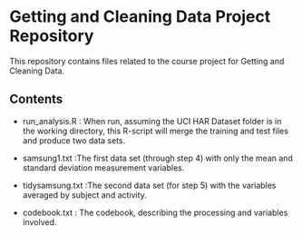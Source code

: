 # Getting and Cleaning Data Project Repository
This repository contains files related to the course project for Getting and Cleaning Data.

## Contents

* run_analysis.R : When run, assuming the UCI HAR Dataset folder is in the working directory, this R-script will merge the training and test files and produce two data sets.

* samsung1.txt :The first data set (through step 4) with only the mean and standard deviation measurement variables.

* tidysamsung.txt :The second data set (for step 5) with the variables averaged by subject and activity.

* codebook.txt : The codebook, describing the processing and variables involved.